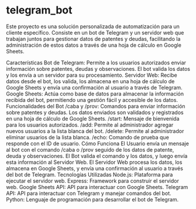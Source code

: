 # telegram_bot
Este proyecto es una solución personalizada de automatización para un cliente específico. Consiste en un bot de Telegram y un servidor web que trabajan juntos para gestionar datos de patentes y deudas, facilitando la administración de estos datos a través de una hoja de cálculo en Google Sheets.

Características
Bot de Telegram: Permite a los usuarios autorizados enviar información sobre patentes, deudas y observaciones. El bot valida los datos y los envía a un servidor para su procesamiento.
Servidor Web: Recibe datos desde el bot, los valida, los almacena en una hoja de cálculo de Google Sheets y envía una confirmación al usuario a través de Telegram.
Google Sheets: Actúa como base de datos para almacenar la información recibida del bot, permitiendo una gestión fácil y accesible de los datos.
Funcionalidades del Bot
/caba y /prov: Comandos para enviar información sobre patentes y deudas. Los datos enviados son validados y registrados en una hoja de cálculo de Google Sheets.
/start: Mensaje de bienvenida para los usuarios autorizados.
/add: Permite al administrador agregar nuevos usuarios a la lista blanca del bot.
/delete: Permite al administrador eliminar usuarios de la lista blanca.
/echo: Comando de prueba que responde con el ID de usuario.
Cómo Funciona
El Usuario envía un mensaje al bot con el comando /caba o /prov seguido de los datos de patente, deuda y observaciones.
El Bot valida el comando y los datos, y luego envía esta información al Servidor Web.
El Servidor Web procesa los datos, los almacena en Google Sheets, y envía una confirmación al usuario a través del bot de Telegram.
Tecnologías Utilizadas
Node.js: Plataforma para ejecutar el servidor web.
Express: Framework para construir el servidor web.
Google Sheets API: API para interactuar con Google Sheets.
Telegram API: API para interactuar con Telegram y manejar comandos del bot.
Python: Lenguaje de programación para desarrollar el bot de Telegram.
